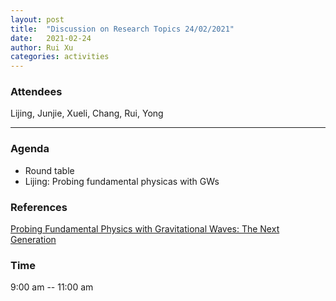 ```yaml
---
layout: post
title:  "Discussion on Research Topics 24/02/2021"
date:   2021-02-24
author: Rui Xu
categories: activities
---
```



### Attendees

Lijing, Junjie, Xueli, Chang, Rui, Yong

---

### Agenda

- Round table
- Lijing: Probing fundamental physicas with GWs 


### References

[Probing Fundamental Physics with Gravitational Waves: The Next Generation](https://arxiv.org/abs/2010.09010v2)




### Time

9:00 am -- 11:00 am
